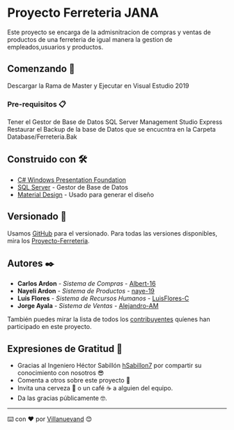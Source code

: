 # Proyecto Ferreteria JANA

Este proyecto se encarga de la admisnitracion de compras y ventas de productos de una ferreteria de igual manera
la gestion de empleados,usuarios y productos.

## Comenzando 🚀

Descargar la Rama de Master y Ejecutar en Visual Estudio 2019

### Pre-requisitos 📋

Tener el Gestor de Base de Datos SQL Server Management Studio Express
Restaurar el Backup de la base de Datos que se encucntra en la Carpeta Database/Ferreteria.Bak

## Construido con 🛠️

* [C# Windows Presentation Foundation](https://docs.microsoft.com/en-us/visualstudio/get-started/csharp/tutorial-wpf?view=vs-2019) 
* [SQL Server](https://docs.microsoft.com/en-us/sql/sql-server/?view=sql-server-ver15) - Gestor de Base de Datos
* [Material Design](https://material.io/design) - Usado para generar el diseño

## Versionado 📌

Usamos [GitHub](https://github.com/) para el versionado. Para todas las versiones disponibles, 
mira los [Proyecto-Ferreteria](https://github.com/Luis-FloresC/Proyecto-Ferreteria.git).

## Autores ✒️

* **Carlos Ardon** - *Sistema de Compras* - [Albert-16](https://github.com/Albert-16)
* **Nayeli Ardon** - *Sistema de Productos* - [naye-19](https://github.com/naye-19)
* **Luis Flores** - *Sistema de Recursos Humanos* - [LuisFlores-C](https://github.com/Luis-FloresC)
* **Jorge Ayala** - *Sistema de Ventas* - [Alejandro-AM](https://github.com/Alejandro-AM)

También puedes mirar la lista de todos los [contribuyentes](https://github.com/Luis-FloresC/Proyecto-Ferreteria/graphs/contributors) 
quíenes han participado en este proyecto. 

## Expresiones de Gratitud 🎁

* Gracias al Ingeniero Héctor Sabillón [hSabillon7](https://github.com/hsabillon7) por compartir su conocimiento con nosotros 😎
* Comenta a otros sobre este proyecto 📢
* Invita una cerveza 🍺 o un café ☕ a alguien del equipo. 
* Da las gracias públicamente 🤓.




---
⌨️ con ❤️ por [Villanuevand](https://github.com/Villanuevand) 😊

